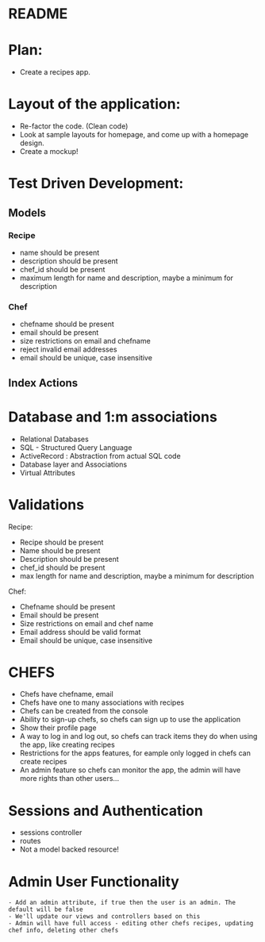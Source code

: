 # README

# Plan:

  - Create a recipes app.


# Layout of the application:

  - Re-factor the code. (Clean code)
  - Look at sample layouts for homepage, and come up with a homepage design.
  - Create a mockup!

# Test Driven Development:

## Models

### Recipe 
  - name should be present
  - description should be present
  - chef_id should be present 
  - maximum length for name and description, maybe a minimum for description

### Chef
  - chefname should be present
  - email should be present
  - size restrictions on email and chefname
  - reject invalid email addresses
  - email should be unique, case insensitive

## Index Actions  

### 

# Database and 1:m associations

  - Relational Databases
  - SQL - Structured Query Language
  - ActiveRecord : Abstraction from actual SQL code
  - Database layer and Associations
  - Virtual Attributes

# Validations

  Recipe:
  - Recipe should be present
  - Name should be present
  - Description should be present
  - chef_id should be present
  - max length for name and description, maybe a minimum for description

  Chef:
  - Chefname should be present
  - Email should be present
  - Size restrictions on email and chef name
  - Email address should be valid format
  - Email should be unique, case insensitive

  # CHEFS
  - Chefs have chefname, email
  - Chefs have one to many associations with recipes
  - Chefs can be created from the console
  - Ability to sign-up chefs, so chefs can sign up to use the application
  - Show their profile page
  - A way to log in and log out, so chefs can track items they do when using the app, like creating recipes
  - Restrictions for the apps features, for eample only logged in chefs can create recipes
  - An admin feature so chefs can monitor the app, the admin will have more rights than other users...

# Sessions and Authentication

  - sessions controller
  - routes
  - Not a model backed resource!

  # Admin User Functionality

    - Add an admin attribute, if true then the user is an admin. The default will be false
    - We'll update our views and controllers based on this
    - Admin will have full access - editing other chefs recipes, updating chef info, deleting other chefs


  